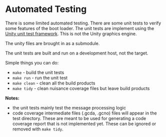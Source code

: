 Automated Testing
=================

There is some limited automated testing. There are some unit tests to verify
some features of the boot loader. The unit tests are implement using the
[Unity unit test framework](http://www.throwtheswitch.org/unity). This is not
the Unity graphics engine.

The unity files are brought in as a submodule.

The unit tests are built and run on a development host, not the target.

Simple things you can do:

* `make` - build the unit tests
* `make run` - run the unit test
* `make clean` - clean all the build products
* `make tidy` - clean nuisance coverage files but leave build products

**Notes:**

- the unit tests mainly test the message processing logic
- code coverage intermediate files (.gcda, .gcno) files will appear in the
  test directory. These are meant to be used for generating a code coverage
  report that is not implemented yet. These can be ignored or removed with
  `make tidy`.
